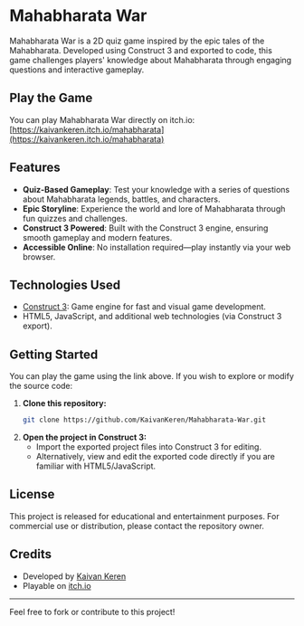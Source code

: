 # Mahabharata War

Mahabharata War is a 2D quiz game inspired by the epic tales of the Mahabharata. Developed using Construct 3 and exported to code, this game challenges players' knowledge about Mahabharata through engaging questions and interactive gameplay.

## Play the Game

You can play Mahabharata War directly on itch.io:  
[https://kaivankeren.itch.io/mahabharata](https://kaivankeren.itch.io/mahabharata)

## Features

- **Quiz-Based Gameplay**: Test your knowledge with a series of questions about Mahabharata legends, battles, and characters.
- **Epic Storyline**: Experience the world and lore of Mahabharata through fun quizzes and challenges.
- **Construct 3 Powered**: Built with the Construct 3 engine, ensuring smooth gameplay and modern features.
- **Accessible Online**: No installation required—play instantly via your web browser.

## Technologies Used

- [Construct 3](https://www.construct.net/): Game engine for fast and visual game development.
- HTML5, JavaScript, and additional web technologies (via Construct 3 export).

## Getting Started

You can play the game using the link above. If you wish to explore or modify the source code:

1. **Clone this repository:**
   ```bash
   git clone https://github.com/KaivanKeren/Mahabharata-War.git
   ```
2. **Open the project in Construct 3:**
   - Import the exported project files into Construct 3 for editing.
   - Alternatively, view and edit the exported code directly if you are familiar with HTML5/JavaScript.

## License

This project is released for educational and entertainment purposes. For commercial use or distribution, please contact the repository owner.

## Credits

- Developed by [Kaivan Keren](https://github.com/KaivanKeren)
- Playable on [itch.io](https://kaivankeren.itch.io/mahabharata)

---

Feel free to fork or contribute to this project!